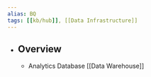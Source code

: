 ```yaml
---
alias: BQ
tags: [[kb/hub]], [[Data Infrastructure]] 
---
```


- ## Overview
	- Analytics Database [[Data Warehouse]]